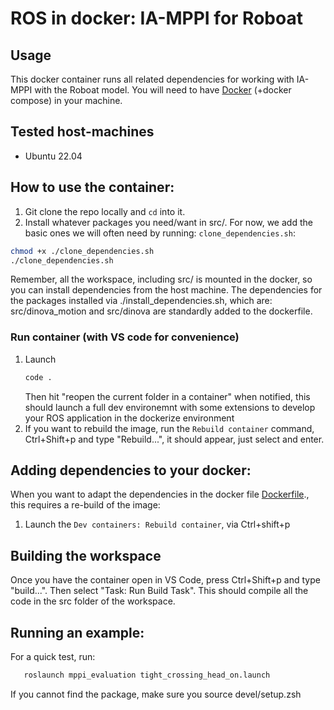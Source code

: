 # ROS in docker: IA-MPPI for Roboat 

##  Usage
This docker container runs all related dependencies for working with IA-MPPI with the Roboat model. You will need to have [Docker](https://docs.docker.com/engine/install/ubuntu/#install-using-the-repository) (+docker compose) in your machine. 

## Tested host-machines
- Ubuntu 22.04


## How to use the container:
1. Git clone the repo locally and `cd` into it.
1. Install whatever packages you need/want in src/. For now, we add the basic ones we will often need by running: `clone_dependencies.sh`:
``` bash
chmod +x ./clone_dependencies.sh
./clone_dependencies.sh
```
Remember, all the workspace, including src/ is mounted in the docker, so you can install dependencies from the host machine. The dependencies for the packages installed via ./install_dependencies.sh, which are: src/dinova_motion and src/dinova are standardly added to the dockerfile. 

### Run container (with VS code for convenience)

1. Launch 
   ```bash
   code .
   ``` 
   Then hit "reopen the current folder in a container" when notified, this should launch a full dev environemnt with some extensions to develop your ROS application in the dockerize environment
1. If you want to rebuild the image, run the `Rebuild container` command, Ctrl+Shift+p and type "Rebuild...", it should appear, just select and enter.

## Adding dependencies to your docker:
When you want to adapt the dependencies in the docker file [Dockerfile](./Dockerfile)., this requires a re-build of the image:
1. Launch the `Dev containers: Rebuild container`, via Ctrl+shift+p

## Building the workspace
Once you have the container open in VS Code, press Ctrl+Shift+p and type "build...". Then select "Task: Run Build Task".
This should compile all the code in the src folder of the workspace.

## Running an example:
For a quick test, run:
``` bash
   roslaunch mppi_evaluation tight_crossing_head_on.launch
```
If you cannot find the package, make sure you source devel/setup.zsh

<!--
## Working with the real-robot:
If you work with the real robot, inst
